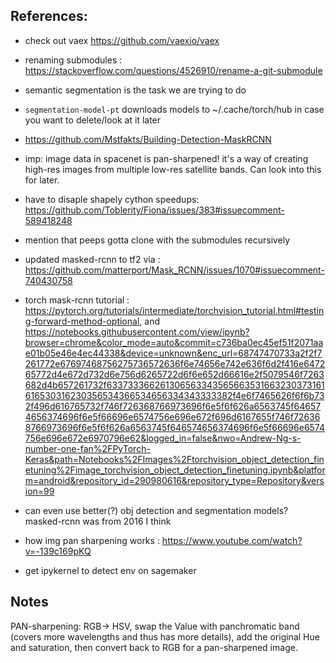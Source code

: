 
## References:

- check out vaex https://github.com/vaexio/vaex
- renaming submodules : https://stackoverflow.com/questions/4526910/rename-a-git-submodule
- semantic segmentation is the task we are trying to do
- `segmentation-model-pt` downloads models to ~/.cache/torch/hub in case you want to delete/look at it later
- https://github.com/Mstfakts/Building-Detection-MaskRCNN
- imp: image data in spacenet is pan-sharpened! it's a way of creating high-res images from multiple low-res satellite bands. Can look into this for later.
- have to disaple shapely cython speedups: https://github.com/Toblerity/Fiona/issues/383#issuecomment-589418248
- mention that peeps gotta clone with the submodules recursively
- updated masked-rcnn to tf2 via : https://github.com/matterport/Mask_RCNN/issues/1070#issuecomment-740430758

- torch mask-rcnn tutorial : https://pytorch.org/tutorials/intermediate/torchvision_tutorial.html#testing-forward-method-optional, and https://notebooks.githubusercontent.com/view/ipynb?browser=chrome&color_mode=auto&commit=c736ba0ec45ef51f2071aae01b05e46e4ec44338&device=unknown&enc_url=68747470733a2f2f7261772e67697468756275736572636f6e74656e742e636f6d2f416e647265772d4e672d732d6e756d6265722d6f6e652d66616e2f5079546f7263682d4b657261732f633733366261306563343565663531663230373161616530316230356534366534656334343333382f4e6f7465626f6f6b732f496d616765732f746f726368766973696f6e5f6f626a6563745f646574656374696f6e5f66696e6574756e696e672f696d6167655f746f726368766973696f6e5f6f626a6563745f646574656374696f6e5f66696e6574756e696e672e6970796e62&logged_in=false&nwo=Andrew-Ng-s-number-one-fan%2FPyTorch-Keras&path=Notebooks%2FImages%2Ftorchvision_object_detection_finetuning%2Fimage_torchvision_object_detection_finetuning.ipynb&platform=android&repository_id=290980616&repository_type=Repository&version=99
- can even use better(?) obj detection and segmentation models? masked-rcnn was from 2016 I think
- how img pan sharpening works : https://www.youtube.com/watch?v=-139c169pKQ
- get ipykernel to detect env on sagemaker

## Notes

PAN-sharpening: RGB-> HSV, swap the Value with panchromatic band (covers more wavelengths and thus has more details), add the original Hue and saturation, then convert back to RGB for a pan-sharpened image.

